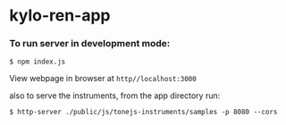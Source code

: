 # kylo-ren-app

### To run server in development mode:

``` 
$ npm index.js
```

View webpage in browser at ```http//localhost:3000```

also to serve the instruments, from the app directory run:

``` 
$ http-server ./public/js/tonejs-instruments/samples -p 8080 --cors
```

